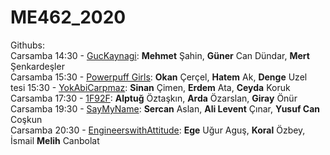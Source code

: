 # ME462_2020

Githubs:  
Carsamba 14:30 - [GucKaynagi](https://github.com/gner007/ME462): **Mehmet** Şahin, **Güner** Can Dündar, **Mert** Şenkardeşler  
Carsamba 15:30 - [Powerpuff Girls](https://github.com/powerpuffgirls462/me462): **Okan** Çerçel, **Hatem** Ak, **Denge** Uzel  
 tesi 15:30 - [YokAbiCarpmaz](https://github.com/yokabicarpmaz/ME462_ControlSystemsTools): **Sinan** Çimen, **Erdem** Ata, **Ceyda** Koruk  
Carsamba 17:30 - [1F92F](https://github.com/Dengesizizm/ME462Project): **Alptuğ** Öztaşkın, **Arda** Özarslan, **Giray** Önür  
Carsamba 19:30 - [SayMyName](https://github.com/cinaral/saymyname): **Sercan** Aslan, **Ali Levent** Çınar, **Yusuf Can** Coşkun  
Carsamba 20:30 - [EngineerswithAttitude](https://github.com/EWA-Mechatronics/ME462-Project): **Ege** Uğur Aguş, **Koral** Özbey, İsmail **Melih** Canbolat  


